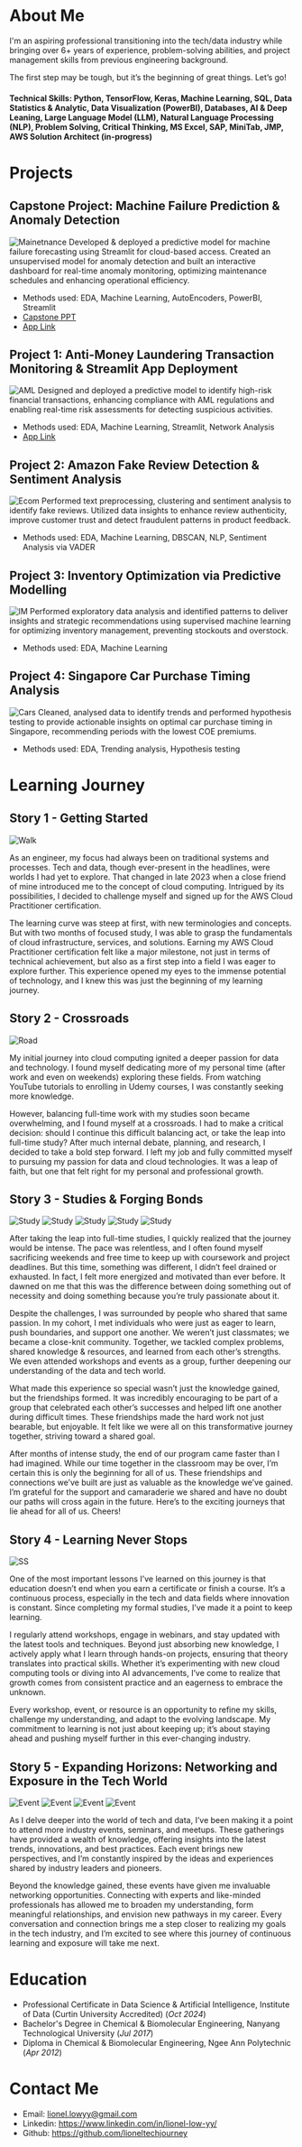 # About Me

I'm an aspiring professional transitioning into the tech/data industry while bringing over 6+ years of experience, problem-solving abilities, and project management skills from previous engineering background. 

The first step may be tough, but it’s the beginning of great things. Let’s go!

#### Technical Skills: Python, TensorFlow, Keras, Machine Learning, SQL, Data Statistics & Analytic, Data Visualization (PowerBI), Databases, AI & Deep Leaning, Large Language Model (LLM), Natural Language Processing (NLP), Problem Solving, Critical Thinking, MS Excel, SAP, MiniTab, JMP, AWS Solution Architect (in-progress)

# Projects

## Capstone Project: Machine Failure Prediction & Anomaly Detection
![Mainetnance](/assets/maintenance.png)
Developed & deployed a predictive model for machine failure forecasting using Streamlit for cloud-based access. Created an unsupervised model for anomaly detection and built an interactive dashboard for real-time anomaly monitoring, optimizing maintenance schedules and enhancing operational efficiency. 
- Methods used: EDA, Machine Learning, AutoEncoders, PowerBI, Streamlit
- [Capstone PPT](/assets/Capstone_Project.pdf)
- [App Link](https://machine-prediction.streamlit.app/)

## Project 1: Anti-Money Laundering Transaction Monitoring & Streamlit App Deployment
![AML](/assets/aml.jpg)
Designed and deployed a predictive model to identify high-risk financial transactions, enhancing compliance with AML regulations and enabling real-time risk assessments for detecting suspicious activities. 
- Methods used: EDA, Machine Learning, Streamlit, Network Analysis
- [App Link](https://risk-predictor.streamlit.app/)

## Project 2: Amazon Fake Review Detection & Sentiment Analysis
![Ecom](/assets/ecom.webp)
Performed text preprocessing, clustering and sentiment analysis to identify fake reviews. Utilized data insights to enhance review authenticity, improve customer trust and detect fraudulent patterns in product feedback.
- Methods used: EDA, Machine Learning, DBSCAN, NLP, Sentiment Analysis via VADER

## Project 3: Inventory Optimization via Predictive Modelling
![IM](/assets/im.webp)
Performed exploratory data analysis and identified patterns to deliver insights and strategic recommendations using supervised machine learning for optimizing inventory management, preventing stockouts and overstock. 
- Methods used: EDA, Machine Learning

## Project 4: Singapore Car Purchase Timing Analysis
![Cars](/assets/cars.webp)
Cleaned, analysed data to identify trends and performed hypothesis testing to provide actionable insights on optimal car purchase timing in Singapore, recommending periods with the lowest COE premiums. 
- Methods used: EDA, Trending analysis, Hypothesis testing

# Learning Journey
## Story 1 - Getting Started
![Walk](/assets/walk.jpg)

As an engineer, my focus had always been on traditional systems and processes. Tech and data, though ever-present in the headlines, were worlds I had yet to explore. That changed in late 2023 when a close friend of mine introduced me to the concept of cloud computing. Intrigued by its possibilities, I decided to challenge myself and signed up for the AWS Cloud Practitioner certification.

The learning curve was steep at first, with new terminologies and concepts. But with two months of focused study, I was able to grasp the fundamentals of cloud infrastructure, services, and solutions. Earning my AWS Cloud Practitioner certification felt like a major milestone, not just in terms of technical achievement, but also as a first step into a field I was eager to explore further. This experience opened my eyes to the immense potential of technology, and I knew this was just the beginning of my learning journey.

## Story 2 - Crossroads
![Road](/assets/crossroad.jpg)

My initial journey into cloud computing ignited a deeper passion for data and technology. I found myself dedicating more of my personal time (after work and even on weekends) exploring these fields. From watching YouTube tutorials to enrolling in Udemy courses, I was constantly seeking more knowledge.

However, balancing full-time work with my studies soon became overwhelming, and I found myself at a crossroads. I had to make a critical decision: should I continue this difficult balancing act, or take the leap into full-time study? After much internal debate, planning, and research, I decided to take a bold step forward. I left my job and fully committed myself to pursuing my passion for data and cloud technologies. It was a leap of faith, but one that felt right for my personal and professional growth.

## Story 3 - Studies & Forging Bonds
![Study](/assets/study.jpg)
![Study](/assets/21d38054-1bb0-4238-b08d-390944262e83.jpeg)
![Study](/assets/6fbd0141-d5a2-4c12-aa78-850878d376c0.jpeg)
![Study](/assets/c90d718d-d406-4a0a-b152-a6953fb6df2f.jpeg)
![Study](/assets/e1508c8a-e703-4661-946b-df3a0b4160d5.jpeg)

After taking the leap into full-time studies, I quickly realized that the journey would be intense. The pace was relentless, and I often found myself sacrificing weekends and free time to keep up with coursework and project deadlines. But this time, something was different, I didn’t feel drained or exhausted. In fact, I felt more energized and motivated than ever before. It dawned on me that this was the difference between doing something out of necessity and doing something because you’re truly passionate about it.

Despite the challenges, I was surrounded by people who shared that same passion. In my cohort, I met individuals who were just as eager to learn, push boundaries, and support one another. We weren’t just classmates; we became a close-knit community. Together, we tackled complex problems, shared knowledge & resources, and learned from each other’s strengths. We even attended workshops and events as a group, further deepening our understanding of the data and tech world.

What made this experience so special wasn’t just the knowledge gained, but the friendships formed. It was incredibly encouraging to be part of a group that celebrated each other’s successes and helped lift one another during difficult times. These friendships made the hard work not just bearable, but enjoyable. It felt like we were all on this transformative journey together, striving toward a shared goal.

After months of intense study, the end of our program came faster than I had imagined. While our time together in the classroom may be over, I’m certain this is only the beginning for all of us. These friendships and connections we’ve built are just as valuable as the knowledge we’ve gained. I’m grateful for the support and camaraderie we shared and have no doubt our paths will cross again in the future. Here’s to the exciting journeys that lie ahead for all of us. Cheers!

## Story 4 - Learning Never Stops
![SS](/assets/SS2.gif)

One of the most important lessons I’ve learned on this journey is that education doesn’t end when you earn a certificate or finish a course. It’s a continuous process, especially in the tech and data fields where innovation is constant. Since completing my formal studies, I’ve made it a point to keep learning.

I regularly attend workshops, engage in webinars, and stay updated with the latest tools and techniques. Beyond just absorbing new knowledge, I actively apply what I learn through hands-on projects, ensuring that theory translates into practical skills. Whether it’s experimenting with new cloud computing tools or diving into AI advancements, I’ve come to realize that growth comes from consistent practice and an eagerness to embrace the unknown.

Every workshop, event, or resource is an opportunity to refine my skills, challenge my understanding, and adapt to the evolving landscape. My commitment to learning is not just about keeping up; it’s about staying ahead and pushing myself further in this ever-changing industry.

## Story 5 - Expanding Horizons: Networking and Exposure in the Tech World
![Event](/assets/E1.jpeg)
![Event](/assets/E2.jpeg)
![Event](/assets/E3.jpeg)
![Event](/assets/E4.jpeg)

As I delve deeper into the world of tech and data, I’ve been making it a point to attend more industry events, seminars, and meetups. These gatherings have provided a wealth of knowledge, offering insights into the latest trends, innovations, and best practices. Each event brings new perspectives, and I’m constantly inspired by the ideas and experiences shared by industry leaders and pioneers.

Beyond the knowledge gained, these events have given me invaluable networking opportunities. Connecting with experts and like-minded professionals has allowed me to broaden my understanding, form meaningful relationships, and envision new pathways in my career. Every conversation and connection brings me a step closer to realizing my goals in the tech industry, and I’m excited to see where this journey of continuous learning and exposure will take me next.

# Education
- Professional Certificate in Data Science & Artificial Intelligence, Institute of Data (Curtin University Accredited) (_Oct 2024_)								       		
- Bachelor's Degree in Chemical & Biomolecular Engineering, Nanyang Technological University (_Jul 2017_)	 			        		
- Diploma in Chemical & Biomolecular Engineering, Ngee Ann Polytechnic (_Apr 2012_)

# Contact Me
- Email: lionel.lowyy@gmail.com
- Linkedin: https://www.linkedin.com/in/lionel-low-yy/
- Github: https://github.com/lioneltechjourney
